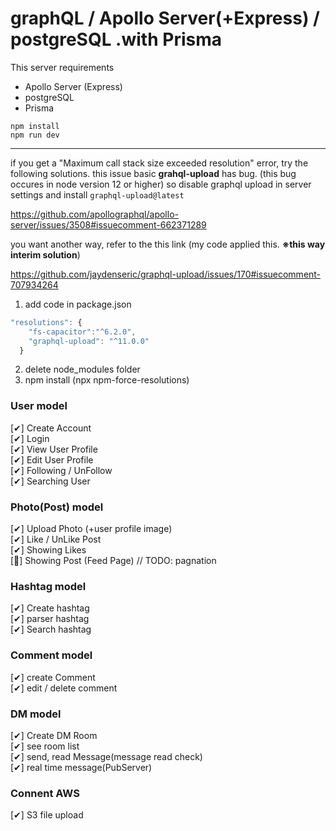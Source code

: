 # graphQL / Apollo Server(+Express) / postgreSQL .with Prisma

This server requirements

- Apollo Server (Express)
- postgreSQL
- Prisma

```
npm install
npm run dev
```

---

if you get a "Maximum call stack size exceeded resolution" error, try the following solutions. this issue basic **grahql-upload** has bug. (this bug occures in node version 12 or higher) so disable graphql upload in server settings and install `graphql-upload@latest`

https://github.com/apollographql/apollo-server/issues/3508#issuecomment-662371289

you want another way, refer to the this link (my code applied this. **※this way interim solution**)

https://github.com/jaydenseric/graphql-upload/issues/170#issuecomment-707934264

1. add code in package.json

```javascript
"resolutions": {
    "fs-capacitor":"^6.2.0",
    "graphql-upload": "^11.0.0"
  }
```

2. delete node_modules folder
3. npm install (npx npm-force-resolutions)

### User model

[✔] Create Account  
[✔] Login  
[✔] View User Profile  
[✔] Edit User Profile  
[✔] Following / UnFollow  
[✔] Searching User

### Photo(Post) model

[✔] Upload Photo (+user profile image)  
[✔] Like / UnLike Post  
[✔] Showing Likes  
[🔺] Showing Post (Feed Page) // TODO: pagnation

### Hashtag model

[✔] Create hashtag  
[✔] parser hashtag  
[✔] Search hashtag

### Comment model

[✔] create Comment  
[✔] edit / delete comment

### DM model

[✔] Create DM Room  
[✔] see room list  
[✔] send, read Message(message read check)  
[✔] real time message(PubServer)

### Connent AWS

[✔] S3 file upload
